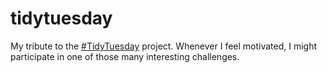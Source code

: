 # tidytuesday

My tribute to the [#TidyTuesday](https://github.com/rfordatascience/tidytuesday) project. Whenever I feel motivated, I might participate in one of those many interesting challenges.